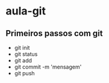 # aula-git

## Primeiros passos com git

* git init
* git status
* git add
* git commit -m 'mensagem'
* git push
